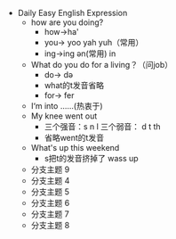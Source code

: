 - Daily Easy English Expression
  - how are you doing?
    - how→ha'
    - you→ yoo yah    yuh（常用）
    - ing→ing   ən(常用)  in
  - What do you do for a living？（问job）
    - do→  də
    - what的t发音省略
    - for→  fer
  - I‘m into ......(热衷于)
  - My knee went out
    - 三个强音：s  n   l     三个弱音： d  t  th   
    - 省略went的t发音
  - What's up this weekend
    - s把t的发音挤掉了    wass up
  - 分支主题 9
  - 分支主题 4
  - 分支主题 5
  - 分支主题 6
  - 分支主题 7
  - 分支主题 8
